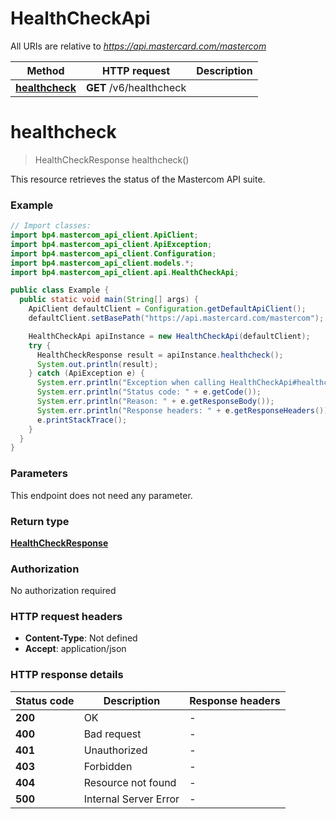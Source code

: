 # HealthCheckApi

All URIs are relative to *https://api.mastercard.com/mastercom*

| Method | HTTP request | Description |
|------------- | ------------- | -------------|
| [**healthcheck**](HealthCheckApi.md#healthcheck) | **GET** /v6/healthcheck |  |


<a id="healthcheck"></a>
# **healthcheck**
> HealthCheckResponse healthcheck()



This resource retrieves the status of the Mastercom API suite.

### Example
```java
// Import classes:
import bp4.mastercom_api_client.ApiClient;
import bp4.mastercom_api_client.ApiException;
import bp4.mastercom_api_client.Configuration;
import bp4.mastercom_api_client.models.*;
import bp4.mastercom_api_client.api.HealthCheckApi;

public class Example {
  public static void main(String[] args) {
    ApiClient defaultClient = Configuration.getDefaultApiClient();
    defaultClient.setBasePath("https://api.mastercard.com/mastercom");

    HealthCheckApi apiInstance = new HealthCheckApi(defaultClient);
    try {
      HealthCheckResponse result = apiInstance.healthcheck();
      System.out.println(result);
    } catch (ApiException e) {
      System.err.println("Exception when calling HealthCheckApi#healthcheck");
      System.err.println("Status code: " + e.getCode());
      System.err.println("Reason: " + e.getResponseBody());
      System.err.println("Response headers: " + e.getResponseHeaders());
      e.printStackTrace();
    }
  }
}
```

### Parameters
This endpoint does not need any parameter.

### Return type

[**HealthCheckResponse**](HealthCheckResponse.md)

### Authorization

No authorization required

### HTTP request headers

 - **Content-Type**: Not defined
 - **Accept**: application/json

### HTTP response details
| Status code | Description | Response headers |
|-------------|-------------|------------------|
| **200** | OK |  -  |
| **400** | Bad request |  -  |
| **401** | Unauthorized |  -  |
| **403** | Forbidden |  -  |
| **404** | Resource not found |  -  |
| **500** | Internal Server Error |  -  |


